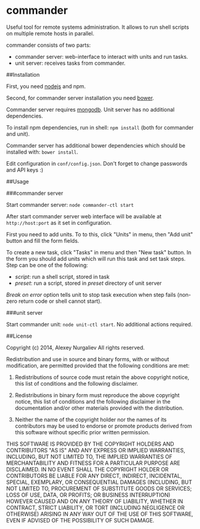 commander
=========

Useful tool for remote systems administration. It allows to run shell scripts on multiple remote hosts in parallel.

commander consists of two parts: 

* commander server: web-interface to interact with units and run tasks.
* unit server: receives tasks from commander. 

##Installation

First, you need [nodejs](http://nodejs.org) and npm.

Second, for commander server installation you need [bower](http://bower.io).

Commander server requires [mongodb](http://mongodb.org). Unit server has no additional dependencies.

To install npm dependencies, run in shell: `npm install` (both for commander and unit). 

Commander server has additional bower dependencies which should be installed with: `bower install`.

Edit configuration in `conf/config.json`. Don't forget to change passwords and API keys :)

##Usage

###commander server

Start commander server: `node commander-ctl start`
 
After start commander server web interface will be available at `http://host:port` as it set in configuration.

First you need to add units. To to this, click "Units" in menu, then "Add unit" button and fill the form fields.

To create a new task, click "Tasks" in menu and then "New task" button. In the form you should add units which will
run this task and set task steps. Step can be one of the following:

* _script_: run a shell script, stored in task
* _preset_: run a script, stored in _preset_ directory of unit server

_Break on error_ option tells unit to stop task execution when step fails (non-zero return code or shell cannot start).

###unit server

Start commander unit: `node unit-ctl start`. No additional actions required. 

##License

Copyright (c) 2014, Alexey Nurgaliev
All rights reserved.

Redistribution and use in source and binary forms, with or without modification, are permitted provided that the 
following conditions are met:

1. Redistributions of source code must retain the above copyright notice, this list of conditions and the following 
   disclaimer.

2. Redistributions in binary form must reproduce the above copyright notice, this list of conditions and the 
   following disclaimer in the documentation and/or other materials provided with the distribution.

3. Neither the name of the copyright holder nor the names of its contributors may be used to endorse or promote 
   products derived from this software without specific prior written permission.

THIS SOFTWARE IS PROVIDED BY THE COPYRIGHT HOLDERS AND CONTRIBUTORS "AS IS" AND ANY EXPRESS OR IMPLIED WARRANTIES, 
INCLUDING, BUT NOT LIMITED TO, THE IMPLIED WARRANTIES OF MERCHANTABILITY AND FITNESS FOR A PARTICULAR PURPOSE ARE 
DISCLAIMED. IN NO EVENT SHALL THE COPYRIGHT HOLDER OR CONTRIBUTORS BE LIABLE FOR ANY DIRECT, INDIRECT, INCIDENTAL, 
SPECIAL, EXEMPLARY, OR CONSEQUENTIAL DAMAGES (INCLUDING, BUT NOT LIMITED TO, PROCUREMENT OF SUBSTITUTE GOODS OR 
SERVICES; LOSS OF USE, DATA, OR PROFITS; OR BUSINESS INTERRUPTION) HOWEVER CAUSED AND ON ANY THEORY OF LIABILITY, 
WHETHER IN CONTRACT, STRICT LIABILITY, OR TORT (INCLUDING NEGLIGENCE OR OTHERWISE) ARISING IN ANY WAY OUT OF THE USE 
OF THIS SOFTWARE, EVEN IF ADVISED OF THE POSSIBILITY OF SUCH DAMAGE.
